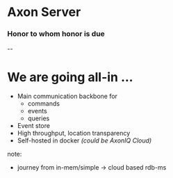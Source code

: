 <!-- slide bg="[[axon-dashboard-blank.png]]"-->

# Axon Server

### Honor to whom honor is due

--
<!-- slide bg="[[axon-dashboard-icon.png]]"-->


# We are going all-in ...

- Main communication backbone for 
  - commands
  - events
  - queries
- Event store
- High throughput, location transparency
- Self-hosted in docker _(could be AxonIQ Cloud)_


note:

* journey from in-mem/simple -> cloud based rdb-ms
